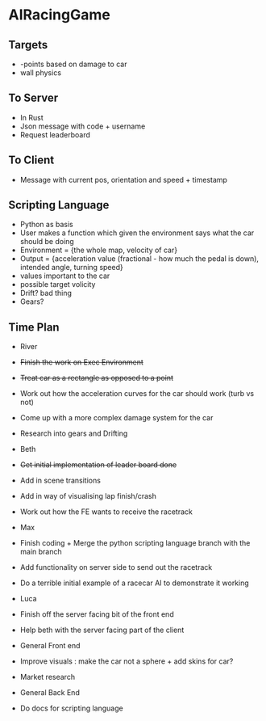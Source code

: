 # AIRacingGame

## Targets

 - -points based on damage to car
 - wall physics


## To Server
 - In Rust
 - Json message with code + username
 - Request leaderboard

## To Client

 - Message with current pos, orientation and speed + timestamp

## Scripting Language

 - Python as basis
 - User makes a function which given the environment says what the car should be doing
 - Environment = {the whole map, velocity of car}
 - Output = {acceleration value (fractional - how much the pedal is down), intended angle, turning speed}
  - values important to the car
  - possible target volicity
  - Drift? bad thing
  - Gears?



## Time Plan
 - River
  - <del>Finish the work on Exec Environment</del>
  - <del>Treat car as a rectangle as opposed to a point</del>
  - Work out how the acceleration curves for the car should work (turb vs not)
  - Come up with a more complex damage system for the car
  - Research into gears and Drifting


 - Beth
  - <del>Get initial implementation of leader board done</del>
  - Add in scene transitions
  - Add in way of visualising lap finish/crash
  - Work out how the FE wants to receive the racetrack

 - Max
  - Finish coding + Merge the python scripting language branch with the main branch
  - Add functionality on server side to send out the racetrack
  - Do a terrible initial example of a racecar AI to demonstrate it working

 - Luca
  - Finish off the server facing bit of the front end
  - Help beth with the server facing part of the client

 - General Front end
  - Improve visuals : make the car not a sphere + add skins for car?
  - Market research

 - General Back End
  - Do docs for scripting language
